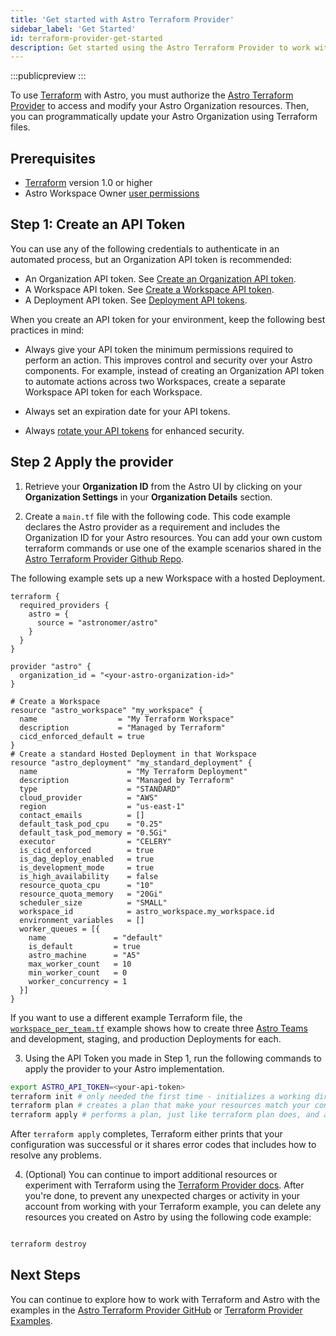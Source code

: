 ```yaml
---
title: 'Get started with Astro Terraform Provider'
sidebar_label: 'Get Started'
id: terraform-provider-get-started
description: Get started using the Astro Terraform Provider to work with your Astro implementations.
---
```


:::publicpreview
:::

To use [Terraform](https://www.terraform.io/) with Astro, you must authorize the [Astro Terraform Provider](https://registry.terraform.io/providers/astronomer/astro/latest) to access and modify your Astro Organization resources. Then, you can programmatically update your Astro Organization using Terraform files.

## Prerequisites

- [Terraform](https://developer.hashicorp.com/terraform/install) version 1.0 or higher
- Astro Workspace Owner [user permissions](user-permissions.md)

## Step 1: Create an API Token

You can use any of the following credentials to authenticate in an automated process, but an Organization API token is recommended:

- An Organization API token. See [Create an Organization API token](organization-api-tokens.md).
- A Workspace API token. See [Create a Workspace API token](workspace-api-tokens.md).
- A Deployment API token. See [Deployment API tokens](deployment-api-tokens.md).

When you create an API token for your environment, keep the following best practices in mind:

- Always give your API token the minimum permissions required to perform an action. This improves control and security over your Astro components. For example, instead of creating an Organization API token to automate actions across two  Workspaces, create a separate Workspace API token for each Workspace.

- Always set an expiration date for your API tokens.
- Always [rotate your API tokens](workspace-api-tokens.md#rotate-a-workspace-api-token) for enhanced security.

## Step 2 Apply the provider

1. Retrieve your **Organization ID** from the Astro UI by clicking on your **Organization Settings** in your **Organization Details** section.

2. Create a `main.tf` file with the following code. This code example declares the Astro provider as a requirement and includes the Organization ID for your Astro resources. You can add your own custom terraform commands or use one of the example scenarios shared in the [Astro Terraform Provider Github Repo](https://github.com/astronomer/terraform-provider-astro/tree/main/examples/scenarios).

The following example sets up a new Workspace with a hosted Deployment.

```
terraform {
  required_providers {
    astro = {
      source = "astronomer/astro"
    }
  }
}

provider "astro" {
  organization_id = "<your-astro-organization-id>"
}

# Create a Workspace
resource "astro_workspace" "my_workspace" {
  name                  = "My Terraform Workspace"
  description           = "Managed by Terraform"
  cicd_enforced_default = true
}
# Create a standard Hosted Deployment in that Workspace
resource "astro_deployment" "my_standard_deployment" {
  name                    = "My Terraform Deployment"
  description             = "Managed by Terraform"
  type                    = "STANDARD"
  cloud_provider          = "AWS"
  region                  = "us-east-1"
  contact_emails          = []
  default_task_pod_cpu    = "0.25"
  default_task_pod_memory = "0.5Gi"
  executor                = "CELERY"
  is_cicd_enforced        = true
  is_dag_deploy_enabled   = true
  is_development_mode     = true
  is_high_availability    = false
  resource_quota_cpu      = "10"
  resource_quota_memory   = "20Gi"
  scheduler_size          = "SMALL"
  workspace_id            = astro_workspace.my_workspace.id
  environment_variables   = []
  worker_queues = [{
    name               = "default"
    is_default         = true
    astro_machine      = "A5"
    max_worker_count   = 10
    min_worker_count   = 0
    worker_concurrency = 1
  }]
}

```

If you want to use a different example Terraform file, the [`workspace_per_team.tf`](https://github.com/astronomer/terraform-provider-astro/blob/main/examples/scenarios/workspace_per_team.tf) example shows how to create three [Astro Teams](manage-teams.md) and development, staging, and production Deployments for each.

3. Using the API Token you made in Step 1, run the following commands to apply the provider to your Astro implementation.

```bash
export ASTRO_API_TOKEN=<your-api-token>
terraform init # only needed the first time - initializes a working directory and downloads the necessary provider plugins and modules and sets up the backend for storing your infrastructure's state
terraform plan # creates a plan that make your resources match your configuration
terraform apply # performs a plan, just like terraform plan does, and also carries out the planned changes to each resource by using the relevant infrastructure provider's API
```

After `terraform apply` completes, Terraform either prints that your configuration was successful or it shares error codes that includes how to resolve any problems.

4. (Optional) You can continue to import additional resources or experiment with Terraform using the [Terraform Provider docs](https://registry.terraform.io/providers/astronomer/astro/latest/docs). After you're done, to prevent any unexpected charges or activity in your account from working with your Terraform example, you can delete any resources you created on Astro by using the following code example:

```bash

terraform destroy

```

## Next Steps

You can continue to explore how to work with Terraform and Astro with the examples in the [Astro Terraform Provider GitHub](https://github.com/astronomer/terraform-provider-astro/tree/main/examples/scenarios) or [Terraform Provider Examples](terraform-provider-examples.md).

